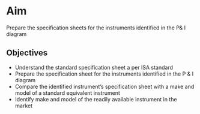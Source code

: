 # Aim 

Prepare the specification sheets for the instruments identified in the P& I diagram

## Objectives  

-	Understand the standard specification sheet a per ISA standard 
-	Prepare the specification sheet for the instruments identified in the P & I diagram
-	Compare the identified instrument’s specification sheet with a make and model of a standard equivalent instrument
-	Identify make and model of the readily available instrument in the market

